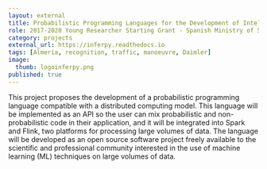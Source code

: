 ```yaml
---
layout: external
title: Probabilistic Programming Languages for the Development of Intelligent Applications on Large Volumes of Data
role: 2017-2020 Young Researcher Starting Grant - Spanish Ministry of Science
category: projects
external_url: https://inferpy.readthedocs.io
tags: [Almeria, recognition, traffic, manoeuvre, Daimler]
image:
  thumb: logoinferpy.png
published: true
---
```


This project proposes the development of a probabilistic programming language 
compatible with a distributed computing model. This language will be implemented as 
an API so the user can mix probabilistic and non-probabilistic code in their application, 
and it will be integrated into Spark and Flink, two platforms for processing large 
volumes of data. The language will be developed as an open source software project 
freely available to the scientific and professional community interested in the use of 
machine learning (ML) techniques on large volumes of data.
